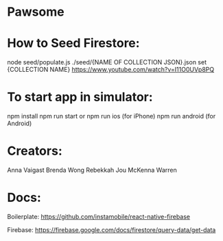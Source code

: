 # Pawsome

# How to Seed Firestore: 
node seed/populate.js ./seed/{NAME OF COLLECTION JSON}.json set {COLLECTION NAME}
https://www.youtube.com/watch?v=I11O0UVp8PQ

# To start app in simulator:
npm install
npm run start
or
npm run ios (for iPhone)
npm run android (for Android)


# Creators:
Anna Vaigast
Brenda Wong
Rebekkah Jou
McKenna Warren

# Docs:
Boilerplate:
https://github.com/instamobile/react-native-firebase

Firebase:
https://firebase.google.com/docs/firestore/query-data/get-data